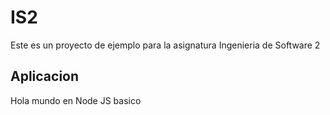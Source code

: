 # IS2
Este es un proyecto de ejemplo para la asignatura Ingenieria de Software 2

## Aplicacion
Hola mundo en Node JS basico
